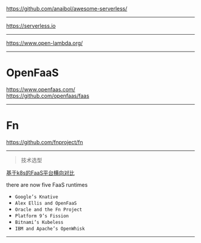 https://github.com/anaibol/awesome-serverless/

---

https://serverless.io

---

https://www.open-lambda.org/

---

# OpenFaaS
https://www.openfaas.com/  
https://github.com/openfaas/faas

---

# Fn
https://github.com/fnproject/fn

---

> 技术选型

[基于k8s的FaaS平台横向对比](https://blogs.cisco.com/cloud/examining-the-faas-on-k8s-market) 

there are now five FaaS runtimes

* `Google’s Knative`
* `Alex Ellis and OpenFaaS`
* `Oracle and the Fn Project`
* `Platform 9’s Fission`
* `Bitnami’s Kubeless`
* `IBM and Apache’s OpenWhisk`

---